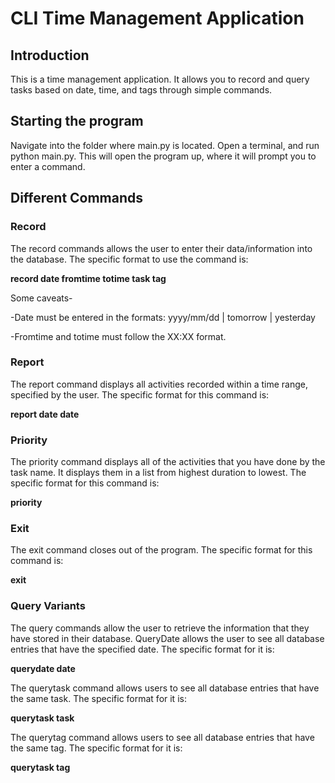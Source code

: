 # CLI Time Management Application

## Introduction
This is a time management application. It allows you to record and query 
tasks based on date, time, and tags through simple commands.

## Starting the program
Navigate into the folder where main.py is located. Open a terminal, and run
python main.py. This will open the program up, where it will prompt you to
enter a command.

## Different Commands

### Record
The record commands allows the user to enter their data/information into
the database. The specific format to use the command is:

**record date fromtime totime task tag**

Some caveats-

-Date must be entered in the formats: yyyy/mm/dd | tomorrow | 
yesterday

-Fromtime and totime must follow the XX:XX format. 
### Report
The report command displays all activities recorded within a time range,
specified by the user. The specific format for this command is:

**report date date**

### Priority
The priority command displays all of the activities that you have done by
the task name. It displays them in a list from highest duration to lowest.
The specific format for this command is:

**priority**

### Exit
The exit command closes out of the program. The specific format for
this command is:

**exit**

### Query Variants
The query commands allow the user to retrieve the information that 
they have stored in their database. QueryDate allows the user to see
all database entries that have the specified date. The specific format for
it is:

**querydate date**

The querytask command allows users to see all database entries that have
the same task. The specific format for it is:

**querytask task**

The querytag command allows users to see all database entries that have
the same tag. The specific format for it is:

**querytask tag**

